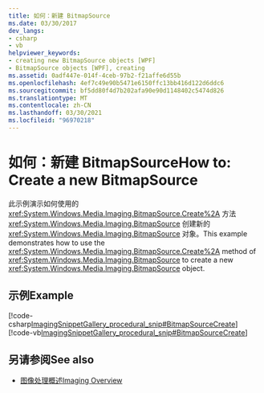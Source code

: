 ```yaml
---
title: 如何：新建 BitmapSource
ms.date: 03/30/2017
dev_langs:
- csharp
- vb
helpviewer_keywords:
- creating new BitmapSource objects [WPF]
- BitmapSource objects [WPF], creating
ms.assetid: 0adf447e-014f-4ceb-97b2-f21affe6d55b
ms.openlocfilehash: 4ef7c49e90b5471e6150ffc13bb416d122d6ddc6
ms.sourcegitcommit: bf5dd80f4d7b202afa90e90d1148402c5474d826
ms.translationtype: MT
ms.contentlocale: zh-CN
ms.lasthandoff: 03/30/2021
ms.locfileid: "96970218"
---
```

# <a name="how-to-create-a-new-bitmapsource"></a><span data-ttu-id="9aa76-102">如何：新建 BitmapSource</span><span class="sxs-lookup"><span data-stu-id="9aa76-102">How to: Create a new BitmapSource</span></span>
<span data-ttu-id="9aa76-103">此示例演示如何使用的 <xref:System.Windows.Media.Imaging.BitmapSource.Create%2A> 方法 <xref:System.Windows.Media.Imaging.BitmapSource> 创建新的 <xref:System.Windows.Media.Imaging.BitmapSource> 对象。</span><span class="sxs-lookup"><span data-stu-id="9aa76-103">This example demonstrates how to use the <xref:System.Windows.Media.Imaging.BitmapSource.Create%2A> method of <xref:System.Windows.Media.Imaging.BitmapSource> to create a new <xref:System.Windows.Media.Imaging.BitmapSource> object.</span></span>  
  
## <a name="example"></a><span data-ttu-id="9aa76-104">示例</span><span class="sxs-lookup"><span data-stu-id="9aa76-104">Example</span></span>  
 [!code-csharp[ImagingSnippetGallery_procedural_snip#BitmapSourceCreate](~/samples/snippets/csharp/VS_Snippets_Wpf/ImagingSnippetGallery_procedural_snip/CSharp/BitmapSourceExample.cs#bitmapsourcecreate)]
 [!code-vb[ImagingSnippetGallery_procedural_snip#BitmapSourceCreate](~/samples/snippets/visualbasic/VS_Snippets_Wpf/ImagingSnippetGallery_procedural_snip/VB/BitmapSourceExample.vb#bitmapsourcecreate)]  
  
## <a name="see-also"></a><span data-ttu-id="9aa76-105">另请参阅</span><span class="sxs-lookup"><span data-stu-id="9aa76-105">See also</span></span>

- [<span data-ttu-id="9aa76-106">图像处理概述</span><span class="sxs-lookup"><span data-stu-id="9aa76-106">Imaging Overview</span></span>](imaging-overview.md)
